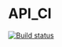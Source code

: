 # API_CI
[![Build status](https://ci.appveyor.com/api/projects/status/gdwkqf1mr0ntjj8i/branch/master?svg=true)](https://ci.appveyor.com/project/OlegFilippoff/api-ci/branch/master)
